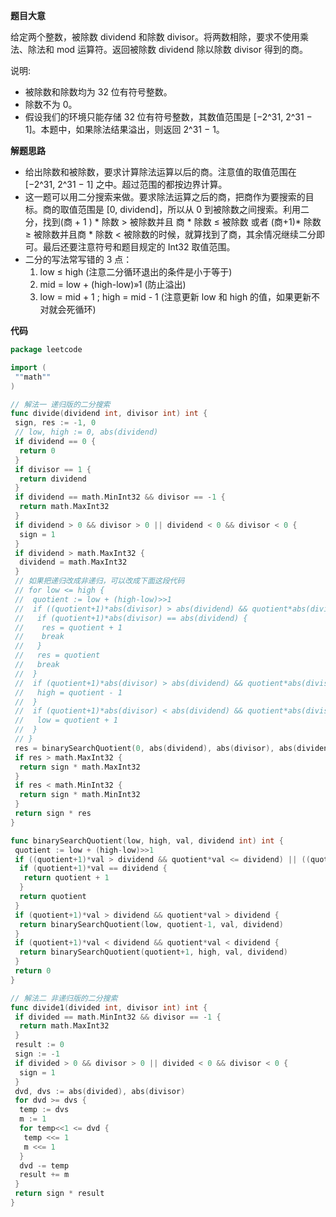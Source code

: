 **题目大意** 

给定两个整数，被除数 dividend 和除数 divisor。将两数相除，要求不使用乘法、除法和 mod 运算符。返回被除数 dividend 除以除数 divisor 得到的商。

说明:

- 被除数和除数均为 32 位有符号整数。
- 除数不为 0。
- 假设我们的环境只能存储 32 位有符号整数，其数值范围是 [−2^31, 2^31 − 1]。本题中，如果除法结果溢出，则返回 2^31 − 1。

**解题思路** 

- 给出除数和被除数，要求计算除法运算以后的商。注意值的取值范围在 [−2^31, 2^31 − 1] 之中。超过范围的都按边界计算。
- 这一题可以用二分搜索来做。要求除法运算之后的商，把商作为要搜索的目标。商的取值范围是 [0, dividend]，所以从 0 到被除数之间搜索。利用二分，找到(商 + 1 ) * 除数 > 被除数并且 商 * 除数 ≤ 被除数 或者 (商+1)* 除数 ≥ 被除数并且商 * 除数 < 被除数的时候，就算找到了商，其余情况继续二分即可。最后还要注意符号和题目规定的 Int32 取值范围。
- 二分的写法常写错的 3 点：
  1. low ≤ high (注意二分循环退出的条件是小于等于)
  2. mid = low + (high-low)»1 (防止溢出)
  3. low = mid + 1 ; high = mid - 1 (注意更新 low 和 high 的值，如果更新不对就会死循环)

**代码** 

```go
package leetcode

import (
 ""math""
)

// 解法一 递归版的二分搜索
func divide(dividend int, divisor int) int {
 sign, res := -1, 0
 // low, high := 0, abs(dividend)
 if dividend == 0 {
  return 0
 }
 if divisor == 1 {
  return dividend
 }
 if dividend == math.MinInt32 && divisor == -1 {
  return math.MaxInt32
 }
 if dividend > 0 && divisor > 0 || dividend < 0 && divisor < 0 {
  sign = 1
 }
 if dividend > math.MaxInt32 {
  dividend = math.MaxInt32
 }
 // 如果把递归改成非递归，可以改成下面这段代码
 // for low <= high {
 //  quotient := low + (high-low)>>1
 //  if ((quotient+1)*abs(divisor) > abs(dividend) && quotient*abs(divisor) <= abs(dividend)) || ((quotient+1)*abs(divisor) >= abs(dividend) && quotient*abs(divisor) < abs(dividend)) {
 //   if (quotient+1)*abs(divisor) == abs(dividend) {
 //    res = quotient + 1
 //    break
 //   }
 //   res = quotient
 //   break
 //  }
 //  if (quotient+1)*abs(divisor) > abs(dividend) && quotient*abs(divisor) > abs(dividend) {
 //   high = quotient - 1
 //  }
 //  if (quotient+1)*abs(divisor) < abs(dividend) && quotient*abs(divisor) < abs(dividend) {
 //   low = quotient + 1
 //  }
 // }
 res = binarySearchQuotient(0, abs(dividend), abs(divisor), abs(dividend))
 if res > math.MaxInt32 {
  return sign * math.MaxInt32
 }
 if res < math.MinInt32 {
  return sign * math.MinInt32
 }
 return sign * res
}

func binarySearchQuotient(low, high, val, dividend int) int {
 quotient := low + (high-low)>>1
 if ((quotient+1)*val > dividend && quotient*val <= dividend) || ((quotient+1)*val >= dividend && quotient*val < dividend) {
  if (quotient+1)*val == dividend {
   return quotient + 1
  }
  return quotient
 }
 if (quotient+1)*val > dividend && quotient*val > dividend {
  return binarySearchQuotient(low, quotient-1, val, dividend)
 }
 if (quotient+1)*val < dividend && quotient*val < dividend {
  return binarySearchQuotient(quotient+1, high, val, dividend)
 }
 return 0
}

// 解法二 非递归版的二分搜索
func divide1(divided int, divisor int) int {
 if divided == math.MinInt32 && divisor == -1 {
  return math.MaxInt32
 }
 result := 0
 sign := -1
 if divided > 0 && divisor > 0 || divided < 0 && divisor < 0 {
  sign = 1
 }
 dvd, dvs := abs(divided), abs(divisor)
 for dvd >= dvs {
  temp := dvs
  m := 1
  for temp<<1 <= dvd {
   temp <<= 1
   m <<= 1
  }
  dvd -= temp
  result += m
 }
 return sign * result
}
```